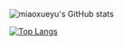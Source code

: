 ![miaoxueyu's GitHub stats](https://github-readme-stats.vercel.app/api?username=miaoxueyu&show_icons=true)

[![Top Langs](https://github-readme-stats.vercel.app/api/top-langs/?username=miaoxueyu)](https://github.com/anuraghazra/github-readme-stats)

